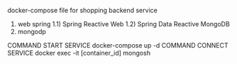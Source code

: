 docker-compose file for shopping backend
service
 1) web spring
   1.1) Spring Reactive Web
   1.2) Spring Data Reactive MongoDB
 2) mongodp

COMMAND START SERVICE 
docker-compose up -d
COMMAND CONNECT SERVICE
docker exec -it [container_id] mongosh
